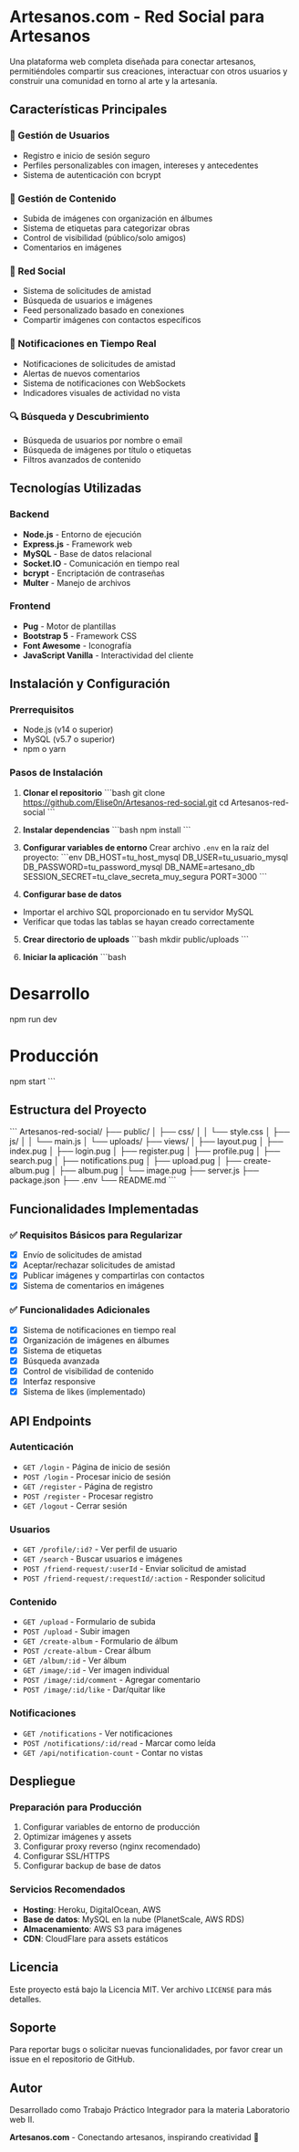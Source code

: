 # Artesanos.com - Red Social para Artesanos

Una plataforma web completa diseñada para conectar artesanos, permitiéndoles compartir sus creaciones, interactuar con otros usuarios y construir una comunidad en torno al arte y la artesanía.

## Características Principales

### 🎨 Gestión de Usuarios
- Registro e inicio de sesión seguro
- Perfiles personalizables con imagen, intereses y antecedentes
- Sistema de autenticación con bcrypt

### 📸 Gestión de Contenido
- Subida de imágenes con organización en álbumes
- Sistema de etiquetas para categorizar obras
- Control de visibilidad (público/solo amigos)
- Comentarios en imágenes

### 👥 Red Social
- Sistema de solicitudes de amistad
- Búsqueda de usuarios e imágenes
- Feed personalizado basado en conexiones
- Compartir imágenes con contactos específicos

### 🔔 Notificaciones en Tiempo Real
- Notificaciones de solicitudes de amistad
- Alertas de nuevos comentarios
- Sistema de notificaciones con WebSockets
- Indicadores visuales de actividad no vista

### 🔍 Búsqueda y Descubrimiento
- Búsqueda de usuarios por nombre o email
- Búsqueda de imágenes por título o etiquetas
- Filtros avanzados de contenido

## Tecnologías Utilizadas

### Backend
- **Node.js** - Entorno de ejecución
- **Express.js** - Framework web
- **MySQL** - Base de datos relacional
- **Socket.IO** - Comunicación en tiempo real
- **bcrypt** - Encriptación de contraseñas
- **Multer** - Manejo de archivos

### Frontend
- **Pug** - Motor de plantillas
- **Bootstrap 5** - Framework CSS
- **Font Awesome** - Iconografía
- **JavaScript Vanilla** - Interactividad del cliente

## Instalación y Configuración

### Prerrequisitos
- Node.js (v14 o superior)
- MySQL (v5.7 o superior)
- npm o yarn

### Pasos de Instalación

1. **Clonar el repositorio**
\`\`\`bash
git clone https://github.com/Elise0n/Artesanos-red-social.git
cd Artesanos-red-social
\`\`\`

2. **Instalar dependencias**
\`\`\`bash
npm install
\`\`\`

3. **Configurar variables de entorno**
Crear archivo `.env` en la raíz del proyecto:
\`\`\`env
DB_HOST=tu_host_mysql
DB_USER=tu_usuario_mysql
DB_PASSWORD=tu_password_mysql
DB_NAME=artesano_db
SESSION_SECRET=tu_clave_secreta_muy_segura
PORT=3000
\`\`\`

4. **Configurar base de datos**
- Importar el archivo SQL proporcionado en tu servidor MySQL
- Verificar que todas las tablas se hayan creado correctamente

5. **Crear directorio de uploads**
\`\`\`bash
mkdir public/uploads
\`\`\`

6. **Iniciar la aplicación**
\`\`\`bash
# Desarrollo
npm run dev

# Producción
npm start
\`\`\`

## Estructura del Proyecto

\`\`\`
Artesanos-red-social/
├── public/
│   ├── css/
│   │   └── style.css
│   ├── js/
│   │   └── main.js
│   └── uploads/
├── views/
│   ├── layout.pug
│   ├── index.pug
│   ├── login.pug
│   ├── register.pug
│   ├── profile.pug
│   ├── search.pug
│   ├── notifications.pug
│   ├── upload.pug
│   ├── create-album.pug
│   ├── album.pug
│   └── image.pug
├── server.js
├── package.json
├── .env
└── README.md
\`\`\`

## Funcionalidades Implementadas

### ✅ Requisitos Básicos para Regularizar
- [x] Envío de solicitudes de amistad
- [x] Aceptar/rechazar solicitudes de amistad
- [x] Publicar imágenes y compartirlas con contactos
- [x] Sistema de comentarios en imágenes

### ✅ Funcionalidades Adicionales
- [x] Sistema de notificaciones en tiempo real
- [x] Organización de imágenes en álbumes
- [x] Sistema de etiquetas
- [x] Búsqueda avanzada
- [x] Control de visibilidad de contenido
- [x] Interfaz responsive
- [x] Sistema de likes (implementado)

## API Endpoints

### Autenticación
- `GET /login` - Página de inicio de sesión
- `POST /login` - Procesar inicio de sesión
- `GET /register` - Página de registro
- `POST /register` - Procesar registro
- `GET /logout` - Cerrar sesión

### Usuarios
- `GET /profile/:id?` - Ver perfil de usuario
- `GET /search` - Buscar usuarios e imágenes
- `POST /friend-request/:userId` - Enviar solicitud de amistad
- `POST /friend-request/:requestId/:action` - Responder solicitud

### Contenido
- `GET /upload` - Formulario de subida
- `POST /upload` - Subir imagen
- `GET /create-album` - Formulario de álbum
- `POST /create-album` - Crear álbum
- `GET /album/:id` - Ver álbum
- `GET /image/:id` - Ver imagen individual
- `POST /image/:id/comment` - Agregar comentario
- `POST /image/:id/like` - Dar/quitar like

### Notificaciones
- `GET /notifications` - Ver notificaciones
- `POST /notifications/:id/read` - Marcar como leída
- `GET /api/notification-count` - Contar no vistas

## Despliegue

### Preparación para Producción
1. Configurar variables de entorno de producción
2. Optimizar imágenes y assets
3. Configurar proxy reverso (nginx recomendado)
4. Configurar SSL/HTTPS
5. Configurar backup de base de datos

### Servicios Recomendados
- **Hosting**: Heroku, DigitalOcean, AWS
- **Base de datos**: MySQL en la nube (PlanetScale, AWS RDS)
- **Almacenamiento**: AWS S3 para imágenes
- **CDN**: CloudFlare para assets estáticos

## Licencia

Este proyecto está bajo la Licencia MIT. Ver archivo `LICENSE` para más detalles.

## Soporte

Para reportar bugs o solicitar nuevas funcionalidades, por favor crear un issue en el repositorio de GitHub.

## Autor

Desarrollado como Trabajo Práctico Integrador para la materia Laboratorio web II.

**Artesanos.com** - Conectando artesanos, inspirando creatividad 🎨
